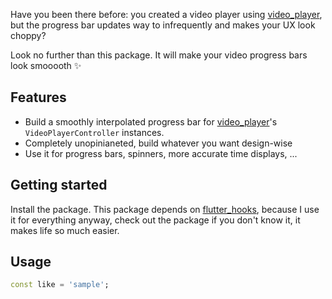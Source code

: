 Have you been there before: you created a video player using [video_player](https://pub.dev/packages/video_player),
but the progress bar updates way to infrequently and makes your UX look choppy?

Look no further than this package. It will make your video progress bars look smooooth ✨

## Features

- Build a smoothly interpolated progress bar for [video_player](https://pub.dev/packages/video_player)'s ``VideoPlayerController`` instances.
- Completely unopinianeted, build whatever you want design-wise
- Use it for progress bars, spinners, more accurate time displays, ...
## Getting started

Install the package. This package depends on [flutter_hooks](https://pub.dev/packages/flutter_hooks), because I use it for everything
anyway, check out the package if you don't know it, it makes life so much easier.

## Usage

```dart
const like = 'sample';
```


